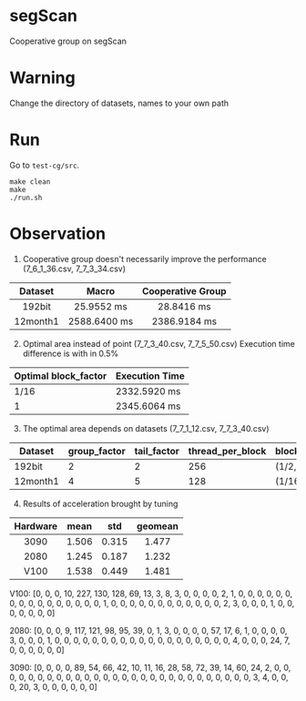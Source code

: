 # segScan
Cooperative group on segScan
# Warning
Change the directory of datasets, names to your own path
# Run
Go to `test-cg/src`.
```
make clean
make 
./run.sh
```
# Observation
1. Cooperative group doesn't necessarily improve the performance (7_6_1_36.csv, 7_7_3_34.csv)

| Dataset     | Macro | Cooperative Group |
| :---:       |    :----:   |    :---: |
| 192bit      | 25.9552 ms  | 28.8416 ms  |
| 12month1    | 2588.6400 ms| 2386.9184 ms|

2. Optimal area instead of point (7_7_3_40.csv, 7_7_5_50.csv)
Execution time difference is with in 0.5%

| Optimal block_factor | Execution Time |
| ----------- | ----------- |
| 1/16 | 2332.5920 ms |
| 1 | 2345.6064 ms |

3. The optimal area depends on datasets (7_7_1_12.csv, 7_7_3_40.csv)

| Dataset     | group_factor | tail_factor | thread_per_block | block_factor|
| ----------- | ----------- | ----------- | ----------- | ----------- |
| 192bit      |     2       |       2     | 256 | (1/2,2) |
| 12month1    |     4       |       5     | 128 | (1/16,1)|

4. Results of acceleration brought by tuning

| Hardware | mean | std | geomean |
| :---:    | :----:| :---:| :---:|
| 3090 | 1.506 | 0.315 | 1.477 |
| 2080 | 1.245 | 0.187 | 1.232 | 
| V100 | 1.538 | 0.449 | 1.481 |

V100:
[0, 0, 0, 10, 227, 130, 128, 69, 13, 3, 8, 3, 0, 0, 0, 0, 2, 1, 0, 0, 0, 0, 0, 0, 0, 0, 0, 0, 0, 0, 0, 0, 0, 0, 1, 0, 0, 0, 0, 0, 0, 0, 0, 0, 0, 0, 0, 2, 3, 0, 0, 0, 1, 0, 0, 0, 0, 0, 0, 0]

2080:
[0, 0, 0, 9, 117, 121, 98, 95, 39, 0, 1, 3, 0, 0, 0, 0, 57, 17, 6, 1, 0, 0, 0, 0, 3, 0, 0, 0, 1, 0, 0, 0, 0, 0, 0, 0, 0, 0, 0, 0, 0, 0, 0, 0, 0, 0, 0, 0, 4, 0, 0, 0, 24, 7, 0, 0, 0, 0, 0, 0]

3090:
[0, 0, 0, 0, 89, 54, 66, 42, 10, 11, 16, 28, 58, 72, 39, 14, 60, 24, 2, 0, 0, 0, 0, 0, 0, 0, 0, 0, 0, 0, 0, 0, 0, 0, 0, 0, 0, 0, 0, 0, 0, 0, 0, 0, 0, 0, 0, 3, 4, 0, 0, 0, 20, 3, 0, 0, 0, 0, 0, 0]
